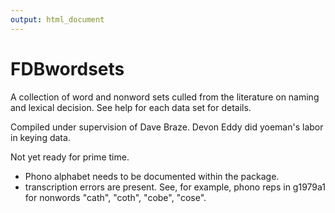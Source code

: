 ```yaml
---
output: html_document
---
```


FDBwordsets
====

A collection of word and nonword sets culled from the literature on
naming and lexical decision. See help for each data set for details.

Compiled under supervision of Dave Braze. Devon Eddy did yoeman's
labor in keying data.

Not yet ready for prime time.

+ Phono alphabet needs to be documented within the package.
+ transcription errors are present. See, for example, phono reps in
  g1979a1 for nonwords "cath", "coth", "cobe", "cose".
